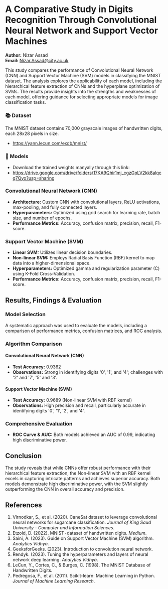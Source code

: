 # A Comparative Study in Digits Recognition Through Convolutional Neural Network and Support Vector Machines

**Author:** Nizar Assad  
**Email:** Nizar.Assad@city.ac.uk

This study compares the performance of Convolutional Neural Network (CNN) and Support Vector Machine (SVM) models in classifying the MNIST dataset. The analysis explores the applicability of each model, including the hierarchical feature extraction of CNNs and the hyperplane optimization of SVMs. The results provide insights into the strengths and weaknesses of each model, offering guidance for selecting appropriate models for image classification tasks.



### 📚 Dataset

The MNIST dataset contains 70,000 grayscale images of handwritten digits, each 28x28 pixels in size. 
- https://yann.lecun.com/exdb/mnist/

  
### 🤖 Models
- Download the trained weights manyally through this link:
- https://drive.google.com/drive/folders/17KA9Qhir1mj_cgzGpLV2kk8alqcq7Qyo?usp=sharing


### Convolutional Neural Network (CNN)

- **Architecture:** Custom CNN with convolutional layers, ReLU activations, max-pooling, and fully connected layers.
- **Hyperparameters:** Optimized using grid search for learning rate, batch size, and number of epochs.
- **Performance Metrics:** Accuracy, confusion matrix, precision, recall, F1-score.

### Support Vector Machine (SVM)

- **Linear SVM:** Utilizes linear decision boundaries.
- **Non-linear SVM:** Employs Radial Basis Function (RBF) kernel to map data into a higher-dimensional space.
- **Hyperparameters:** Optimized gamma and regularization parameter (C) using K-Fold Cross-Validation.
- **Performance Metrics:** Accuracy, confusion matrix, precision, recall, F1-score.

## Results, Findings & Evaluation

### Model Selection

A systematic approach was used to evaluate the models, including a comparison of performance metrics, confusion matrices, and ROC analysis.

### Algorithm Comparison

#### Convolutional Neural Network (CNN)

- **Test Accuracy:** 0.9362
- **Observations:** Strong in identifying digits '0', '1', and '4'; challenges with '2' and '7', '5' and '3'.

#### Support Vector Machine (SVM)

- **Test Accuracy:** 0.9689 (Non-linear SVM with RBF kernel)
- **Observations:** High precision and recall, particularly accurate in identifying digits '0', '1', '2', and '4'.

### Comprehensive Evaluation

- **ROC Curve & AUC:** Both models achieved an AUC of 0.99, indicating high discriminative power.

## Conclusion

The study reveals that while CNNs offer robust performance with their hierarchical feature extraction, the Non-linear SVM with an RBF kernel excels in capturing intricate patterns and achieves superior accuracy. Both models demonstrate high discriminative power, with the SVM slightly outperforming the CNN in overall accuracy and precision.

## References

1. Virnodkar, S., et al. (2020). CaneSat dataset to leverage convolutional neural networks for sugarcane classification. *Journal of King Saud University - Computer and Information Sciences*.
2. Etzold, D. (2022). MNIST - dataset of handwritten digits. *Medium*.
3. Saini, A. (2023). Guide on Support Vector Machine (SVM) algorithm. *Analytics Vidhya*.
4. GeeksforGeeks. (2023). Introduction to convolution neural network.
5. Rendyk. (2023). Tuning the hyperparameters and layers of neural network deep learning. *Analytics Vidhya*.
6. LeCun, Y., Cortes, C., & Burges, C. (1998). The MNIST Database of Handwritten Digits.
7. Pedregosa, F., et al. (2011). Scikit-learn: Machine Learning in Python. *Journal of Machine Learning Research*.
